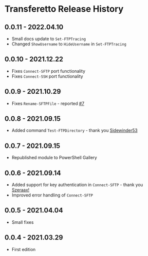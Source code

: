 ﻿# Transferetto Release History

## 0.0.11 - 2022.04.10
  - Small docs update to `Set-FTPTracing`
  - Changed `ShowUsername` to `HideUsername` in `Set-FTPTracing`
## 0.0.10 - 2021.12.22
  - Fixes `Connect-SFTP` port functionality
  - Fixes `Connect-SSH` port functionality
## 0.0.9 - 2021.10.29
  - Fixes `Rename-SFTPFile` - reported [#7](https://github.com/EvotecIT/Transferetto/issues/7)

## 0.0.8 - 2021.09.15
  - Added command `Test-FTPDirectory` - thank you [Sidewinder53](https://github.com/EvotecIT/Transferetto/pull/5)

## 0.0.7 - 2021.09.15
  - Republished module to PowerShell Gallery

## 0.0.6 - 2021.09.14
  - Added support for key authentication in `Connect-SFTP` - thank you [Szeraax!](https://github.com/EvotecIT/Transferetto/pull/3)
  - Improved error handling of `Connect-SFTP`

## 0.0.5 - 2021.04.04
  - Small fixes

## 0.0.4 - 2021.03.29
  - First edition
